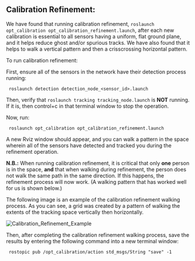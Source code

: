 ## Calibration Refinement:

We have found that running calibration refinement, `roslaunch opt_calibration opt_calibration_refinement.launch`, after each new calibration is essential to all sensors having a uniform, flat ground plane, and it helps reduce ghost and/or spurious tracks. We have also found that it helps to walk a vertical pattern and then a crisscrossing horizontal pattern.

To run calibration refinement:

First, ensure all of the sensors in the network have their detection process running:

     roslaunch detection detection_node_<sensor_id>.launch

Then, verify that `roslaunch tracking tracking_node.launch` is **NOT** running. If it is, then control+c in that terminal window to stop the operation.

Now, run:

     roslaunch opt_calibration opt_calibration_refinement.launch

A new Rviz window should appear, and you can walk a pattern in the space wherein all of the sensors have detected and tracked you during the refinement operation. 

**N.B.:** When running calibration refinement, it is critical that only **one** person is in the space, **and** that when walking during refinement, the person does not walk the same path in the same direction. If this happens, the refinement process will now work. (A walking pattern that has worked well for us is shown below.)

The following image is an example of the calibration refinement walking process. As you can see, a grid was created by a pattern of walking the extents of the tracking space vertically then horizontally.

![Calibration_Refinement_Example](https://github.com/OpenPTrack/open_ptrack/blob/master/docs/images/6.%2020150430_Calibration_Refinement.png?raw=true)

Then, after completing the calibration refinement walking process, save the results by entering the following command into a new terminal window: 

     rostopic pub /opt_calibration/action std_msgs/String "save" -1